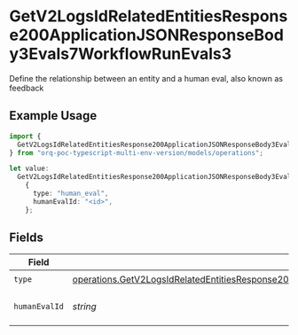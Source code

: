 # GetV2LogsIdRelatedEntitiesResponse200ApplicationJSONResponseBody3Evals7WorkflowRunEvals3

Define the relationship between an entity and a human eval, also known as feedback

## Example Usage

```typescript
import {
  GetV2LogsIdRelatedEntitiesResponse200ApplicationJSONResponseBody3Evals7WorkflowRunEvals3,
} from "orq-poc-typescript-multi-env-version/models/operations";

let value:
  GetV2LogsIdRelatedEntitiesResponse200ApplicationJSONResponseBody3Evals7WorkflowRunEvals3 =
    {
      type: "human_eval",
      humanEvalId: "<id>",
    };
```

## Fields

| Field                                                                                                                                                                                                                                | Type                                                                                                                                                                                                                                 | Required                                                                                                                                                                                                                             | Description                                                                                                                                                                                                                          |
| ------------------------------------------------------------------------------------------------------------------------------------------------------------------------------------------------------------------------------------ | ------------------------------------------------------------------------------------------------------------------------------------------------------------------------------------------------------------------------------------ | ------------------------------------------------------------------------------------------------------------------------------------------------------------------------------------------------------------------------------------ | ------------------------------------------------------------------------------------------------------------------------------------------------------------------------------------------------------------------------------------ |
| `type`                                                                                                                                                                                                                               | [operations.GetV2LogsIdRelatedEntitiesResponse200ApplicationJSONResponseBody3Evals7WorkflowRunEvals33Type](../../models/operations/getv2logsidrelatedentitiesresponse200applicationjsonresponsebody3evals7workflowrunevals33type.md) | :heavy_check_mark:                                                                                                                                                                                                                   | N/A                                                                                                                                                                                                                                  |
| `humanEvalId`                                                                                                                                                                                                                        | *string*                                                                                                                                                                                                                             | :heavy_check_mark:                                                                                                                                                                                                                   | The id of the resource                                                                                                                                                                                                               |
